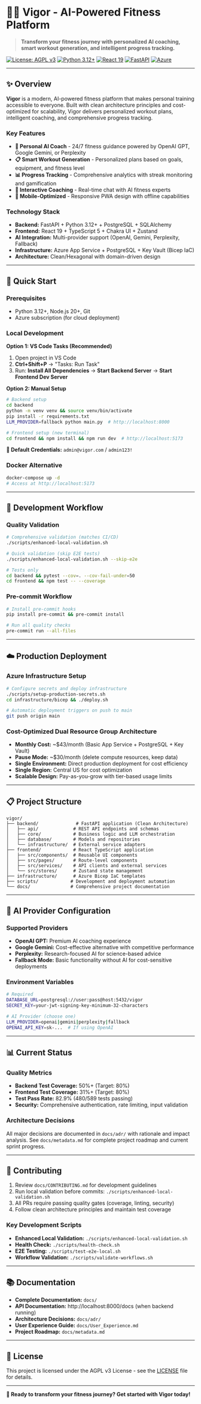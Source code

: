 # 🏋️‍♂️ Vigor - AI-Powered Fitness Platform

> **Transform your fitness journey with personalized AI coaching, smart workout generation, and intelligent progress tracking.**

[![License: AGPL v3](https://img.shields.io/badge/License-AGPL%20v3-blue.svg)](https://www.gnu.org/licenses/agpl-3.0)
[![Python 3.12+](https://img.shields.io/badge/python-3.12+-blue.svg)](https://www.python.org/downloads/)
[![React 19](https://img.shields.io/badge/react-19+-blue.svg)](https://reactjs.org/)
[![FastAPI](https://img.shields.io/badge/FastAPI-0.104+-green.svg)](https://fastapi.tiangolo.com/)
[![Azure](https://img.shields.io/badge/Azure-Ready-blue.svg)](https://azure.microsoft.com/)

---

## ✨ Overview

**Vigor** is a modern, AI-powered fitness platform that makes personal training accessible to everyone. Built with clean architecture principles and cost-optimized for scalability, Vigor delivers personalized workout plans, intelligent coaching, and comprehensive progress tracking.

### Key Features

- **🤖 Personal AI Coach** - 24/7 fitness guidance powered by OpenAI GPT, Google Gemini, or Perplexity
- **📋 Smart Workout Generation** - Personalized plans based on goals, equipment, and fitness level
- **📊 Progress Tracking** - Comprehensive analytics with streak monitoring and gamification
- **💬 Interactive Coaching** - Real-time chat with AI fitness experts
- **📱 Mobile-Optimized** - Responsive PWA design with offline capabilities

### Technology Stack

- **Backend:** FastAPI + Python 3.12+ + PostgreSQL + SQLAlchemy
- **Frontend:** React 19 + TypeScript 5 + Chakra UI + Zustand
- **AI Integration:** Multi-provider support (OpenAI, Gemini, Perplexity, Fallback)
- **Infrastructure:** Azure App Service + PostgreSQL + Key Vault (Bicep IaC)
- **Architecture:** Clean/Hexagonal with domain-driven design

---

## 🚀 Quick Start

### Prerequisites

- Python 3.12+, Node.js 20+, Git
- Azure subscription (for cloud deployment)

### Local Development

**Option 1: VS Code Tasks (Recommended)**

1. Open project in VS Code
2. **Ctrl+Shift+P** → "Tasks: Run Task"
3. Run: **Install All Dependencies** → **Start Backend Server** → **Start Frontend Dev Server**

**Option 2: Manual Setup**

```bash
# Backend setup
cd backend
python -m venv venv && source venv/bin/activate
pip install -r requirements.txt
LLM_PROVIDER=fallback python main.py  # http://localhost:8000

# Frontend setup (new terminal)
cd frontend && npm install && npm run dev  # http://localhost:5173
```

**🔑 Default Credentials:** `admin@vigor.com` / `admin123!`

### Docker Alternative

```bash
docker-compose up -d
# Access at http://localhost:5173
```

---

## 🧪 Development Workflow

### Quality Validation

```bash
# Comprehensive validation (matches CI/CD)
./scripts/enhanced-local-validation.sh

# Quick validation (skip E2E tests)
./scripts/enhanced-local-validation.sh --skip-e2e

# Tests only
cd backend && pytest --cov=. --cov-fail-under=50
cd frontend && npm test -- --coverage
```

### Pre-commit Workflow

```bash
# Install pre-commit hooks
pip install pre-commit && pre-commit install

# Run all quality checks
pre-commit run --all-files
```

---

## ☁️ Production Deployment

### Azure Infrastructure Setup

```bash
# Configure secrets and deploy infrastructure
./scripts/setup-production-secrets.sh
cd infrastructure/bicep && ./deploy.sh

# Automatic deployment triggers on push to main
git push origin main
```

### Cost-Optimized Dual Resource Group Architecture

- **Monthly Cost:** ~$43/month (Basic App Service + PostgreSQL + Key Vault)
- **Pause Mode:** ~$30/month (delete compute resources, keep data)
- **Single Environment:** Direct production deployment for cost efficiency
- **Single Region:** Central US for cost optimization
- **Scalable Design:** Pay-as-you-grow with tier-based usage limits

---

## 📋 Project Structure

```
vigor/
├── backend/              # FastAPI application (Clean Architecture)
│   ├── api/             # REST API endpoints and schemas
│   ├── core/            # Business logic and LLM orchestration
│   ├── database/        # Models and repositories
│   └── infrastructure/  # External service adapters
├── frontend/            # React TypeScript application
│   ├── src/components/  # Reusable UI components
│   ├── src/pages/       # Route-level components
│   ├── src/services/    # API clients and external services
│   └── src/stores/      # Zustand state management
├── infrastructure/      # Azure Bicep IaC templates
├── scripts/            # Development and deployment automation
└── docs/               # Comprehensive project documentation
```

---

## 🎯 AI Provider Configuration

### Supported Providers

- **OpenAI GPT:** Premium AI coaching experience
- **Google Gemini:** Cost-effective alternative with competitive performance
- **Perplexity:** Research-focused AI for science-based advice
- **Fallback Mode:** Basic functionality without AI for cost-sensitive deployments

### Environment Variables

```bash
# Required
DATABASE_URL=postgresql://user:pass@host:5432/vigor
SECRET_KEY=your-jwt-signing-key-minimum-32-characters

# AI Provider (choose one)
LLM_PROVIDER=openai|gemini|perplexity|fallback
OPENAI_API_KEY=sk-...  # If using OpenAI
```

---

## 📊 Current Status

### Quality Metrics

- **Backend Test Coverage:** 50%+ (Target: 80%)
- **Frontend Test Coverage:** 31%+ (Target: 80%)
- **Test Pass Rate:** 82.9% (480/589 tests passing)
- **Security:** Comprehensive authentication, rate limiting, input validation

### Architecture Decisions

All major decisions are documented in `docs/adr/` with rationale and impact analysis. See `docs/metadata.md` for complete project roadmap and current sprint progress.

---

## 🤝 Contributing

1. Review `docs/CONTRIBUTING.md` for development guidelines
2. Run local validation before commits: `./scripts/enhanced-local-validation.sh`
3. All PRs require passing quality gates (coverage, linting, security)
4. Follow clean architecture principles and maintain test coverage

### Key Development Scripts

- **Enhanced Local Validation:** `./scripts/enhanced-local-validation.sh`
- **Health Check:** `./scripts/health-check.sh`
- **E2E Testing:** `./scripts/test-e2e-local.sh`
- **Workflow Validation:** `./scripts/validate-workflows.sh`

---

## 📚 Documentation

- **Complete Documentation:** `docs/`
- **API Documentation:** http://localhost:8000/docs (when backend running)
- **Architecture Decisions:** `docs/adr/`
- **User Experience Guide:** `docs/User_Experience.md`
- **Project Roadmap:** `docs/metadata.md`

---

## 📄 License

This project is licensed under the AGPL v3 License - see the [LICENSE](LICENSE) file for details.

---

**🚀 Ready to transform your fitness journey? Get started with Vigor today!**
